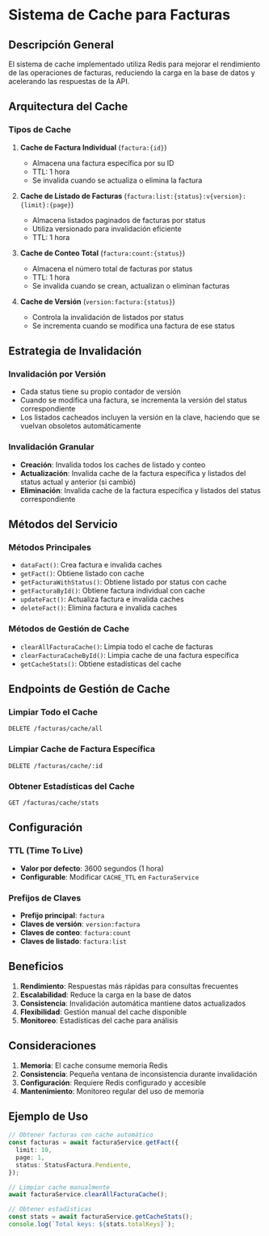 # Sistema de Cache para Facturas

## Descripción General

El sistema de cache implementado utiliza Redis para mejorar el rendimiento de las operaciones de facturas, reduciendo la carga en la base de datos y acelerando las respuestas de la API.

## Arquitectura del Cache

### Tipos de Cache

1. **Cache de Factura Individual** (`factura:{id}`)

   - Almacena una factura específica por su ID
   - TTL: 1 hora
   - Se invalida cuando se actualiza o elimina la factura

2. **Cache de Listado de Facturas** (`factura:list:{status}:v{version}:{limit}:{page}`)

   - Almacena listados paginados de facturas por status
   - Utiliza versionado para invalidación eficiente
   - TTL: 1 hora

3. **Cache de Conteo Total** (`factura:count:{status}`)

   - Almacena el número total de facturas por status
   - TTL: 1 hora
   - Se invalida cuando se crean, actualizan o eliminan facturas

4. **Cache de Versión** (`version:factura:{status}`)
   - Controla la invalidación de listados por status
   - Se incrementa cuando se modifica una factura de ese status

## Estrategia de Invalidación

### Invalidación por Versión

- Cada status tiene su propio contador de versión
- Cuando se modifica una factura, se incrementa la versión del status correspondiente
- Los listados cacheados incluyen la versión en la clave, haciendo que se vuelvan obsoletos automáticamente

### Invalidación Granular

- **Creación**: Invalida todos los caches de listado y conteo
- **Actualización**: Invalida cache de la factura específica y listados del status actual y anterior (si cambió)
- **Eliminación**: Invalida cache de la factura específica y listados del status correspondiente

## Métodos del Servicio

### Métodos Principales

- `dataFact()`: Crea factura e invalida caches
- `getFact()`: Obtiene listado con cache
- `getFacturaWithStatus()`: Obtiene listado por status con cache
- `getFacturaById()`: Obtiene factura individual con cache
- `updateFact()`: Actualiza factura e invalida caches
- `deleteFact()`: Elimina factura e invalida caches

### Métodos de Gestión de Cache

- `clearAllFacturaCache()`: Limpia todo el cache de facturas
- `clearFacturaCacheById()`: Limpia cache de una factura específica
- `getCacheStats()`: Obtiene estadísticas del cache

## Endpoints de Gestión de Cache

### Limpiar Todo el Cache

```
DELETE /facturas/cache/all
```

### Limpiar Cache de Factura Específica

```
DELETE /facturas/cache/:id
```

### Obtener Estadísticas del Cache

```
GET /facturas/cache/stats
```

## Configuración

### TTL (Time To Live)

- **Valor por defecto**: 3600 segundos (1 hora)
- **Configurable**: Modificar `CACHE_TTL` en `FacturaService`

### Prefijos de Claves

- **Prefijo principal**: `factura`
- **Claves de versión**: `version:factura`
- **Claves de conteo**: `factura:count`
- **Claves de listado**: `factura:list`

## Beneficios

1. **Rendimiento**: Respuestas más rápidas para consultas frecuentes
2. **Escalabilidad**: Reduce la carga en la base de datos
3. **Consistencia**: Invalidación automática mantiene datos actualizados
4. **Flexibilidad**: Gestión manual del cache disponible
5. **Monitoreo**: Estadísticas del cache para análisis

## Consideraciones

1. **Memoria**: El cache consume memoria Redis
2. **Consistencia**: Pequeña ventana de inconsistencia durante invalidación
3. **Configuración**: Requiere Redis configurado y accesible
4. **Mantenimiento**: Monitoreo regular del uso de memoria

## Ejemplo de Uso

```typescript
// Obtener facturas con cache automático
const facturas = await facturaService.getFact({
  limit: 10,
  page: 1,
  status: StatusFactura.Pendiente,
});

// Limpiar cache manualmente
await facturaService.clearAllFacturaCache();

// Obtener estadísticas
const stats = await facturaService.getCacheStats();
console.log(`Total keys: ${stats.totalKeys}`);
```

